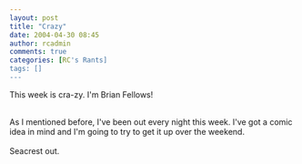 ```yaml
---
layout: post
title: "Crazy"
date: 2004-04-30 08:45
author: rcadmin
comments: true
categories: [RC's Rants]
tags: []
---
```

This week is cra-zy. I'm Brian Fellows!
<br />

<br />
As I mentioned before, I've been out every night this week. I've got a comic idea in mind and I'm going to try to get it up over the weekend.
<br />

<br />
Seacrest out.
